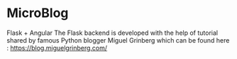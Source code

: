 # MicroBlog
Flask + Angular 
The Flask backend is developed with the help of tutorial shared by famous Python blogger Miguel Grinberg which can be found here : 
https://blog.miguelgrinberg.com/
